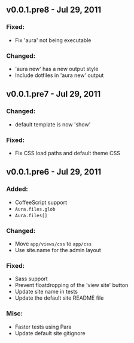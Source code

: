 v0.0.1.pre8 - Jul 29, 2011
--------------------------

### Fixed:
  * Fix 'aura' not being executable

### Changed:
  * 'aura new' has a new output style
  * Include dotfiles in 'aura new' output

v0.0.1.pre7 - Jul 29, 2011
--------------------------

### Changed:
  * default template is now 'show'

### Fixed:
  * Fix CSS load paths and default theme CSS

v0.0.1.pre6 - Jul 29, 2011
--------------------------

### Added:
  * CoffeeScript support
  * `Aura.files.glob`
  * `Aura.files[]`

### Changed:
  * Move `app/views/css` to `app/css`
  * Use site.name for the admin layout

### Fixed:
  * Sass support
  * Prevent floatdropping of the 'view site' button
  * Update site name in tests
  * Update the default site README file

### Misc:
  * Faster tests using Para
  * Update default site gitignore
